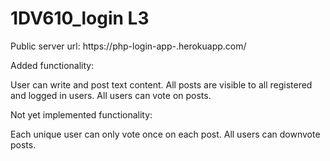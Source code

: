 # 1DV610_login L3

Public server url: https://php-login-app-.herokuapp.com/

Added functionality:

User can write and post text content.
All posts are visible to all registered and logged in users.
All users can vote on posts.

Not yet implemented functionality:

Each unique user can only vote once on each post.
All users can downvote posts.
